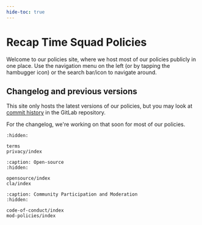 ```yaml
---
hide-toc: true
---
```


# Recap Time Squad Policies

Welcome to our policies site, where we host most of our policies publicly in one place.
Use the navigation menu on the left (or by tapping the hambugger icon) or the search bar/icon
to navigate around.

## Changelog and previous versions

This site only hosts the latest versions of our policies, but you may look at [commit history]
in the GitLab repository.

For the changelog, we're working on that soon for most of our policies.

[commit history]: https://mau.dev/recaptime-dev/legal/policies/-/commits/main/docs

```{toctree}
:hidden:

terms
privacy/index
```

```{toctree}
:caption: Open-source
:hidden:

opensource/index
cla/index
```

```{toctree}
:caption: Community Participation and Moderation
:hidden:

code-of-conduct/index
mod-policies/index
```
